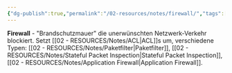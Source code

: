 ```yaml
---
{"dg-publish":true,"permalink":"/02-resources/notes/firewall/","tags":["sicherheit/schutz","netzwerk/filter","it-sicherheit"],"noteIcon":"","updated":"2025-09-05T10:12:28.000+02:00"}
---
```



**Firewall** - "Brandschutzmauer" die unerwünschten Netzwerk-Verkehr blockiert.
Setzt [[02 - RESOURCES/Notes/ACL\|ACL]]s um, verschiedene Typen: [[02 - RESOURCES/Notes/Paketfilter\|Paketfilter]], [[02 - RESOURCES/Notes/Stateful Packet Inspection\|Stateful Packet Inspection]], [[02 - RESOURCES/Notes/Application Firewall\|Application Firewall]].